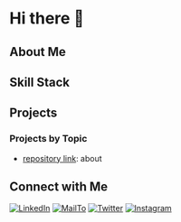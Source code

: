 <h1>Hi there 👋</h1>

<h2>About Me</h2>
<h2>Skill Stack</h2>
<h2>Projects</h2>
<h3>Projects by Topic</h3>
<ul>
    <li><a target='_blank' href='#'>repository link</a>: about</li>
</ul>
<h2>Connect with Me</h2>


[![LinkedIn](https://skillicons.dev/icons?i=linkedin)](https://www.linkedin.com/in/santiago-reyes-257778283/)
[![MailTo](https://skillicons.dev/icons?i=gmail)](mailto:santiagorm.oficial@gmail.com?subject=Let's%20Work%20Together)
[![Twitter](https://skillicons.dev/icons?i=twitter)](https://x.com/SantiagoRM861)
[![Instagram](https://skillicons.dev/icons?i=instagram)](https://www.instagram.com/santiago.reyes861/)
    



